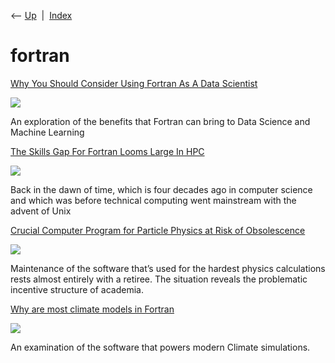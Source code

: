 <div class="nav">

⟵ [Up](index.html)  \|  [Index](index.html)

</div>

# fortran

<div class="cards">

<div class="card">

<div class="card-title">

[Why You Should Consider Using Fortran As A Data
Scientist](https://towardsdatascience.com/why-you-should-consider-using-fortran-as-a-data-scientist-5511e05ef89?source=rss----7f60cf5620c9---4)

</div>

<div class="card-image">

[![](https://miro.medium.com/v2/da:true/resize:fit:1200/0*BIgK4rP5Szbu4CyA)](https://towardsdatascience.com/why-you-should-consider-using-fortran-as-a-data-scientist-5511e05ef89?source=rss----7f60cf5620c9---4)

</div>

An exploration of the benefits that Fortran can bring to Data Science
and Machine Learning

</div>

<div class="card">

<div class="card-title">

[The Skills Gap For Fortran Looms Large In
HPC](https://www.nextplatform.com/2023/05/02/the-skills-gap-for-fortran-looms-large-in-hpc)

</div>

<div class="card-image">

[![](https://www.nextplatform.com/wp-content/uploads/2019/01/fortran-code-chalkboard.jpg)](https://www.nextplatform.com/2023/05/02/the-skills-gap-for-fortran-looms-large-in-hpc)

</div>

Back in the dawn of time, which is four decades ago in computer science
and which was before technical computing went mainstream with the advent
of Unix

</div>

<div class="card">

<div class="card-title">

[Crucial Computer Program for Particle Physics at Risk of
Obsolescence](https://www.quantamagazine.org/crucial-computer-program-for-particle-physics-at-risk-of-obsolescence-20221201)

</div>

<div class="card-image">

[![](https://d2r55xnwy6nx47.cloudfront.net/uploads/2022/12/FormSoftwareInPeril-byKristinaArmitage-Social.webp)](https://www.quantamagazine.org/crucial-computer-program-for-particle-physics-at-risk-of-obsolescence-20221201)

</div>

Maintenance of the software that’s used for the hardest physics
calculations rests almost entirely with a retiree. The situation reveals
the problematic incentive structure of academia.

</div>

<div class="card">

<div class="card-title">

[Why are most climate models in
Fortran](https://partee.io/2021/02/21/climate-model-response)

</div>

<div class="card-image">

[![](https://partee.io/images/posts/road.jpg)](https://partee.io/2021/02/21/climate-model-response)

</div>

An examination of the software that powers modern Climate simulations.

</div>

</div>
